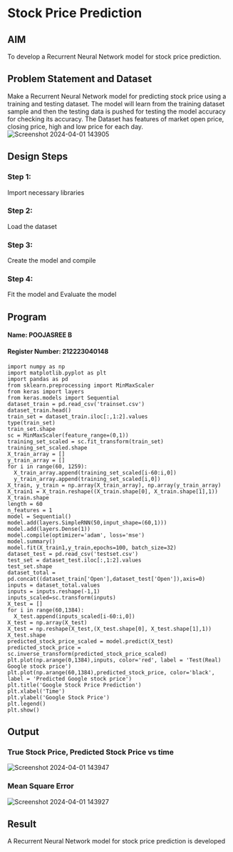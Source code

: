 # Stock Price Prediction

## AIM

To develop a Recurrent Neural Network model for stock price prediction.

## Problem Statement and Dataset
Make a Recurrent Neural Network model for predicting stock price using a training and testing dataset. The model will learn from the training dataset sample and then the testing data is pushed for testing the model accuracy for checking its accuracy. The Dataset has features of market open price, closing price, high and low price for each day.
![Screenshot 2024-04-01 143905](https://github.com/POOJASREE-B/rnn-stock-price-prediction/assets/144362256/f54a54be-18a8-42de-b6fa-c86400c7012f)


## Design Steps

### Step 1:
Import necessary libraries

### Step 2:
Load the dataset
### Step 3:
Create the model and compile
### Step 4:
Fit the model and Evaluate the model


## Program
#### Name: POOJASREE B
#### Register Number: 212223040148
```
import numpy as np
import matplotlib.pyplot as plt
import pandas as pd
from sklearn.preprocessing import MinMaxScaler
from keras import layers
from keras.models import Sequential
dataset_train = pd.read_csv('trainset.csv')
dataset_train.head()
train_set = dataset_train.iloc[:,1:2].values
type(train_set)
train_set.shape
sc = MinMaxScaler(feature_range=(0,1))
training_set_scaled = sc.fit_transform(train_set)
training_set_scaled.shape
X_train_array = []
y_train_array = []
for i in range(60, 1259):
  X_train_array.append(training_set_scaled[i-60:i,0])
  y_train_array.append(training_set_scaled[i,0])
X_train, y_train = np.array(X_train_array), np.array(y_train_array)
X_train1 = X_train.reshape((X_train.shape[0], X_train.shape[1],1))
X_train.shape
length = 60
n_features = 1
model = Sequential()
model.add(layers.SimpleRNN(50,input_shape=(60,1)))
model.add(layers.Dense(1))
model.compile(optimizer='adam', loss='mse')
model.summary()
model.fit(X_train1,y_train,epochs=100, batch_size=32)
dataset_test = pd.read_csv('testset.csv')
test_set = dataset_test.iloc[:,1:2].values
test_set.shape
dataset_total = pd.concat((dataset_train['Open'],dataset_test['Open']),axis=0)
inputs = dataset_total.values
inputs = inputs.reshape(-1,1)
inputs_scaled=sc.transform(inputs)
X_test = []
for i in range(60,1384):
  X_test.append(inputs_scaled[i-60:i,0])
X_test = np.array(X_test)
X_test = np.reshape(X_test,(X_test.shape[0], X_test.shape[1],1))
X_test.shape
predicted_stock_price_scaled = model.predict(X_test)
predicted_stock_price = sc.inverse_transform(predicted_stock_price_scaled)
plt.plot(np.arange(0,1384),inputs, color='red', label = 'Test(Real) Google stock price')
plt.plot(np.arange(60,1384),predicted_stock_price, color='black', label = 'Predicted Google stock price')
plt.title('Google Stock Price Prediction')
plt.xlabel('Time')
plt.ylabel('Google Stock Price')
plt.legend()
plt.show()
```

## Output

### True Stock Price, Predicted Stock Price vs time

![Screenshot 2024-04-01 143947](https://github.com/POOJASREE-B/rnn-stock-price-prediction/assets/144362256/69de6b66-aedb-4b72-b916-0820f3578e8c)


### Mean Square Error
![Screenshot 2024-04-01 143927](https://github.com/POOJASREE-B/rnn-stock-price-prediction/assets/144362256/2734ae5f-dc55-4f5b-bc2a-2029346aa85b)



## Result
A Recurrent Neural Network model for stock price prediction is developed

